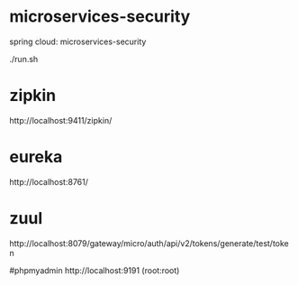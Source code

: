 # microservices-security
spring cloud: microservices-security

./run.sh

# zipkin
http://localhost:9411/zipkin/

# eureka
http://localhost:8761/

# zuul

http://localhost:8079/gateway/micro/auth/api/v2/tokens/generate/test/token

#phpmyadmin
http://localhost:9191 (root:root)
